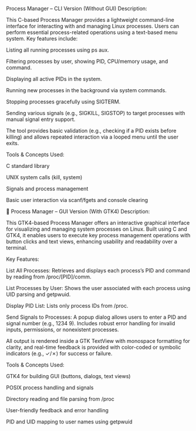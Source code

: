  Process Manager – CLI Version (Without GUI)
Description:

This C-based Process Manager provides a lightweight command-line interface for interacting with and managing Linux processes. Users can perform essential process-related operations using a text-based menu system. Key features include:

Listing all running processes using ps aux.

Filtering processes by user, showing PID, CPU/memory usage, and command.

Displaying all active PIDs in the system.

Running new processes in the background via system commands.

Stopping processes gracefully using SIGTERM.

Sending various signals (e.g., SIGKILL, SIGSTOP) to target processes with manual signal entry support.

The tool provides basic validation (e.g., checking if a PID exists before killing) and allows repeated interaction via a looped menu until the user exits.

Tools & Concepts Used:

C standard library

UNIX system calls (kill, system)

Signals and process management

Basic user interaction via scanf/fgets and console clearing

🔹 Process Manager – GUI Version (With GTK4)
Description:

This GTK4-based Process Manager offers an interactive graphical interface for visualizing and managing system processes on Linux. Built using C and GTK4, it enables users to execute key process management operations with button clicks and text views, enhancing usability and readability over a terminal.

Key Features:

List All Processes: Retrieves and displays each process’s PID and command by reading from /proc/[PID]/comm.

List Processes by User: Shows the user associated with each process using UID parsing and getpwuid.

Display PID List: Lists only process IDs from /proc.

Send Signals to Processes: A popup dialog allows users to enter a PID and signal number (e.g., 1234 9). Includes robust error handling for invalid inputs, permissions, or nonexistent processes.

All output is rendered inside a GTK TextView with monospace formatting for clarity, and real-time feedback is provided with color-coded or symbolic indicators (e.g., ✓/✗) for success or failure.

Tools & Concepts Used:

GTK4 for building GUI (buttons, dialogs, text views)

POSIX process handling and signals

Directory reading and file parsing from /proc

User-friendly feedback and error handling

PID and UID mapping to user names using getpwuid
